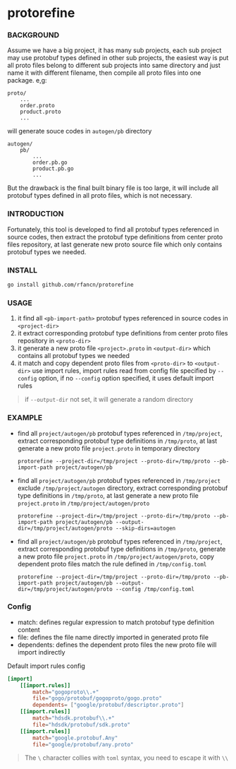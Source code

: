 # protorefine

### BACKGROUND
Assume we have a big project, it has many sub projects, each sub project may use protobuf types defined in other sub projects,
the easiest way is put all proto files belong to different sub projects into same directory and just name it with different filename,
then compile all proto files into one package.
e,g:
```
proto/
    ...
    order.proto
    product.proto
    ...
```
will generate souce codes in `autogen/pb` directory
```
autogen/
    pb/
        ...
        order.pb.go
        product.pb.go
        ...
```
But the drawback is the final built binary file is too large, it will include all protobuf types defined in all proto files, which is not necessary.

### INTRODUCTION
Fortunately, this tool is developed to find all protobuf types referenced in source codes, then extract the protobuf type definitions from center proto files repository, at last generate new proto source file which only contains protobuf types we needed.

### INSTALL

```bash
go install github.com/rfancn/protorefine
```

### USAGE

1. it find all `<pb-import-path>` protobuf types referenced in source codes in `<project-dir>` 
2. it extract corresponding protobuf type definitions from center proto files repository in `<proto-dir>`
3. it generate a new proto file `<project>.proto` in `<output-dir>` which contains all protobuf types we needed  
4. it match and copy dependent proto files from `<proto-dir>` to `<output-dir>` use import rules, import rules read from config file specified by `--config` option, if no `--config` option specified, it uses default import rules

> if `--output-dir` not set, it will generate a random directory

### EXAMPLE

- find all `project/autogen/pb` protobuf types referenced in `/tmp/project`, extract corresponding protobuf type definitions in `/tmp/proto`, at last generate a new proto file `project.proto` in temporary directory

  ```
  protorefine --project-dir=/tmp/project --proto-dir=/tmp/proto --pb-import-path project/autogen/pb
  ```

- find all `project/autogen/pb` protobuf types referenced in `/tmp/project` exclude `/tmp/project/autogen` directory, extract corresponding protobuf type definitions in `/tmp/proto`, at last generate a new proto file `project.proto` in `/tmp/project/autogen/proto`

  ```
  protorefine --project-dir=/tmp/project --proto-dir=/tmp/proto --pb-import-path project/autogen/pb --output-dir=/tmp/project/autogen/proto --skip-dirs=autogen
  ```

- find all `project/autogen/pb` protobuf types referenced in `/tmp/project`, extract corresponding protobuf type definitions in `/tmp/proto`, generate a new proto file `project.proto` in `/tmp/project/autogen/proto`, copy dependent proto files match the rule defined in `/tmp/config.toml`

  ```
  protorefine --project-dir=/tmp/project --proto-dir=/tmp/proto --pb-import-path project/autogen/pb --output-dir=/tmp/project/autogen/proto --config /tmp/config.toml
  ```

### Config
- match: defines regular expression to match protobuf type definition content
- file:  defines the file name directly imported in generated proto file
- dependents: defines the dependent proto files the new proto file will import indirectly

Default import rules config
```toml
[import]
    [[import.rules]]
        match="gogoproto\\.+"
        file="gogo/protobuf/gogoproto/gogo.proto"
        dependents= ["google/protobuf/descriptor.proto"]
    [[import.rules]]
        match="hdsdk.protobuf\\.+"
        file="hdsdk/protobuf/sdk.proto"
    [[import.rules]]
        match="google.protobuf.Any"
        file="google/protobuf/any.proto"
```

> The `\` character collies with `toml` syntax, you need to escape it with `\\`
